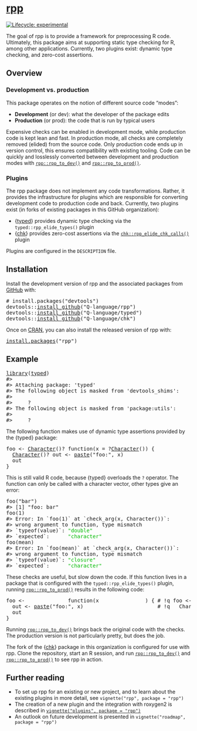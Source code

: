 <!-- README.md is generated from README.Rmd. Please edit that file -->

# [rpp](https://rpp.q-lang.org/)

<!-- badges: start -->

[![Lifecycle: experimental](https://img.shields.io/badge/lifecycle-experimental-orange.svg)](https://lifecycle.r-lib.org/articles/stages.html#experimental)

<!-- badges: end -->

The goal of rpp is to provide a framework for preprocessing R code. Ultimately, this package aims at supporting static type checking for R, among other applications. Currently, two plugins exist: dynamic type checking, and zero-cost assertions.

## Overview

### Development vs. production

This package operates on the notion of different source code “modes”:

-   **Development** (or dev): what the developer of the package edits
-   **Production** (or prod): the code that is run by typical users

Expensive checks can be enabled in development mode, while production code is kept lean and fast. In production mode, all checks are completely removed (elided) from the source code. Only production code ends up in version control, this ensures compatibility with existing tooling. Code can be quickly and losslessly converted between development and production modes with [`rpp::rpp_to_dev()`](https://rpp.q-lang.org/reference/rpp_to_dev.html) and [`rpp::rpp_to_prod()`](https://rpp.q-lang.org/reference/rpp_to_prod.html).

### Plugins

The rpp package does not implement any code transformations. Rather, it provides the infrastructure for plugins which are responsible for converting development code to production code and back. Currently, two plugins exist (in forks of existing packages in this GitHub organization):

-   {[typed](https://github.com/Q-language/typed)} provides dynamic type checking via the `typed::rpp_elide_types()` plugin
-   {[chk](https://github.com/Q-language/chk)} provides zero-cost assertions via the [`chk::rpp_elide_chk_calls()`](https://rdrr.io/pkg/chk/man/rpp_elide_chk_calls.html) plugin

Plugins are configured in the `DESCRIPTION` file.

## Installation

Install the development version of rpp and the associated packages from [GitHub](https://github.com/) with:

<pre class='chroma'>
<span class='c'># install.packages("devtools")</span>
<span class='nf'>devtools</span><span class='nf'>::</span><span class='nf'><a href='https://devtools.r-lib.org//reference/remote-reexports.html'>install_github</a></span><span class='o'>(</span><span class='s'>"Q-language/rpp"</span><span class='o'>)</span>
<span class='nf'>devtools</span><span class='nf'>::</span><span class='nf'><a href='https://devtools.r-lib.org//reference/remote-reexports.html'>install_github</a></span><span class='o'>(</span><span class='s'>"Q-language/typed"</span><span class='o'>)</span>
<span class='nf'>devtools</span><span class='nf'>::</span><span class='nf'><a href='https://devtools.r-lib.org//reference/remote-reexports.html'>install_github</a></span><span class='o'>(</span><span class='s'>"Q-language/chk"</span><span class='o'>)</span></pre>

Once on [CRAN](https://CRAN.R-project.org), you can also install the released version of rpp with:

<pre class='chroma'>
<span class='nf'><a href='https://rdrr.io/r/utils/install.packages.html'>install.packages</a></span><span class='o'>(</span><span class='s'>"rpp"</span><span class='o'>)</span></pre>

## Example

<pre class='chroma'>
<span class='kr'><a href='https://rdrr.io/r/base/library.html'>library</a></span><span class='o'>(</span><span class='nv'><a href='https://github.com/moodymudskipper/typed'>typed</a></span><span class='o'>)</span>
<span class='c'>#&gt; </span>
<span class='c'>#&gt; Attaching package: 'typed'</span>
<span class='c'>#&gt; The following object is masked from 'devtools_shims':</span>
<span class='c'>#&gt; </span>
<span class='c'>#&gt;     ?</span>
<span class='c'>#&gt; The following object is masked from 'package:utils':</span>
<span class='c'>#&gt; </span>
<span class='c'>#&gt;     ?</span></pre>

The following function makes use of dynamic type assertions provided by the {typed} package:

<pre class='chroma'>
<span class='nv'>foo</span> <span class='o'>&lt;-</span> <span class='nf'><a href='https://rdrr.io/pkg/typed/man/assertion_factories.html'>Character</a></span><span class='o'>(</span><span class='o'>)</span><span class='o'>?</span> <span class='kr'>function</span><span class='o'>(</span><span class='nv'>x</span> <span class='o'>=</span> <span class='o'>?</span><span class='nf'><a href='https://rdrr.io/pkg/typed/man/assertion_factories.html'>Character</a></span><span class='o'>(</span><span class='o'>)</span><span class='o'>)</span> <span class='o'>{</span>
  <span class='nf'><a href='https://rdrr.io/pkg/typed/man/assertion_factories.html'>Character</a></span><span class='o'>(</span><span class='o'>)</span><span class='o'>?</span> <span class='nv'>out</span> <span class='o'>&lt;-</span> <span class='nf'><a href='https://rdrr.io/r/base/paste.html'>paste</a></span><span class='o'>(</span><span class='s'>"foo:"</span>, <span class='nv'>x</span><span class='o'>)</span>
  <span class='nv'>out</span>
<span class='o'>}</span></pre>

This is still valid R code, because {typed} overloads the `?` operator. The function can only be called with a character vector, other types give an error:

<pre class='chroma'>
<span class='nf'>foo</span><span class='o'>(</span><span class='s'>"bar"</span><span class='o'>)</span>
<span class='c'>#&gt; [1] "foo: bar"</span>
<span class='nf'>foo</span><span class='o'>(</span><span class='m'>1</span><span class='o'>)</span>
<span class='c'>#&gt; Error: In `foo(1)` at `check_arg(x, Character())`:</span>
<span class='c'>#&gt; wrong argument to function, type mismatch</span>
<span class='c'>#&gt; `typeof(value)`: <span style='color: #00BB00;'>"double"</span>   </span>
<span class='c'>#&gt; `expected`:      <span style='color: #00BB00;'>"character"</span></span>
<span class='nf'>foo</span><span class='o'>(</span><span class='nv'>mean</span><span class='o'>)</span>
<span class='c'>#&gt; Error: In `foo(mean)` at `check_arg(x, Character())`:</span>
<span class='c'>#&gt; wrong argument to function, type mismatch</span>
<span class='c'>#&gt; `typeof(value)`: <span style='color: #00BB00;'>"closure"</span>  </span>
<span class='c'>#&gt; `expected`:      <span style='color: #00BB00;'>"character"</span></span></pre>

These checks are useful, but slow down the code. If this function lives in a package that is configured with the `typed::rpp_elide_types()` plugin, running [`rpp::rpp_to_prod()`](https://rpp.q-lang.org/reference/rpp_to_prod.html) results in the following code:

<pre class='chroma'>
<span class='nv'>foo</span> <span class='o'>&lt;-</span>              <span class='kr'>function</span><span class='o'>(</span><span class='nv'>x</span>               <span class='o'>)</span> <span class='o'>{</span> <span class='c'># !q foo &lt;- Character()? function(x = ?Character()) {</span>
  <span class='nv'>out</span> <span class='o'>&lt;-</span> <span class='nf'><a href='https://rdrr.io/r/base/paste.html'>paste</a></span><span class='o'>(</span><span class='s'>"foo:"</span>, <span class='nv'>x</span><span class='o'>)</span>                        <span class='c'># !q   Character()? out &lt;- paste("foo:", x)</span>
  <span class='nv'>out</span>
<span class='o'>}</span></pre>

Running [`rpp::rpp_to_dev()`](https://rpp.q-lang.org/reference/rpp_to_dev.html) brings back the original code with the checks. The production version is not particularly pretty, but does the job.

The fork of the {[chk](https://github.com/Q-language/chk)} package in this organization is configured for use with rpp. Clone the repository, start an R session, and run [`rpp::rpp_to_dev()`](https://rpp.q-lang.org/reference/rpp_to_dev.html) and [`rpp::rpp_to_prod()`](https://rpp.q-lang.org/reference/rpp_to_prod.html) to see rpp in action.

## Further reading

-   To set up rpp for an existing or new project, and to learn about the existing plugins in more detail, see `vignette("rpp", package = "rpp")`
-   The creation of a new plugin and the integration with roxygen2 is described in [`vignette("plugins", package = "rpp")`](https://rpp.q-lang.org/articles/plugins.html)
-   An outlook on future development is presented in `vignette("roadmap", package = "rpp")`
